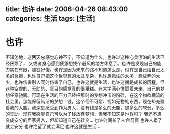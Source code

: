 title: 也许
date: 2006-04-26 08:43:00
categories:  生活
tags: [生活]
---

# 也许
不知怎地，这两天总感觉心神不宁，不知道为什么，也许过这种心灵漂泊的生活已经厌烦了， 又或者身心感到疲惫想找个避风的地方休息了。也许是发现自己的能力实在有限，赚钱好慢。也许是因为未来的路不知道怎么走，也许是自己给自己太多的负担，也许自己把这个世界想的太过复杂，也许想抓住的太多，想放弃的太少，也许伤害别人同时伤害了自己，也许这就是生活，也许这就是成长的历程，但这种空虚的、无助的、盲目的感觉真的很糟糕。在大学满心憧憬着未来，自己的梦想任意驰骋。可现在生活的压力已经把那时的梦想冲击的粉碎，在这个物欲横流的社会里，怎能保留纯洁的梦想！钱，这个俗不可耐、视如无物的东西，现在却充盈着我的大脑，我深刻感受到作为男人，没有钱是多么的无能，是多么的软弱，多么的无助。现在我感觉自己可以为了钱放弃梦想，但我不知这是也许吗？
我还不想变成安分的居家男人，但却知道自己在转变...
也许时间长了人会习惯
也许人累了就会安分
也许绝望了就会满足
也许这就是生活...
